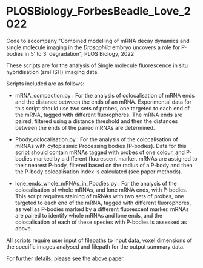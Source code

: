 # PLOSBiology_ForbesBeadle_Love_2022
Code to accompany "Combined modelling of mRNA decay dynamics and single molecule imaging in the _Drosophila_ embryo uncovers a role for P-bodies in 5’ to 3’ degradation", PLOS Biology, 2022

These scripts are for the analysis of Single molecule fluorescence in situ hybridisation (smFISH) imaging data.

Scripts included are as follows:
- mRNA_compaction.py : For the analysis of colocalisation of mRNA ends and the distance between the ends of an mRNA. Experimental data for this script should use two sets of probes, one targeted to each end of the mRNA, tagged with different fluorophores. The mRNA ends are paired, filtered using a distance threshold and then the distances between the ends of the paired mRNAs are determined.

- Pbody_colocalisation.py : For the analysis of the colocalisation of mRNAs with cytoplasmic Processing bodies (P-bodies). Data for this script should contain mRNAs tagged with probes of one colour, and P-bodies marked by a different fluorescent marker. mRNAs are assigned to their nearest P-body, filtered based on the radius of a P-body and then the P-body colocalisation index is calculated (see paper methods).

- lone_ends_whole_mRNAs_in_Pbodies.py : For the analysis of the colocalisation of whole mRNAs, and lone mRNA ends, with P-bodies. This script requires staining of mRNAs with two sets of probes, one targeted to each end of the mRNA, tagged with different fluorophores, as well as P-bodies marked by a different fluorescent marker. mRNAs are paired to identify whole mRNAs and lone ends, and the colocalisation of each of these species with P-bodies is assessed as above.

All scripts require user input of filepaths to input data, voxel dimensions of the specific images analysed and filepath for the output summary data.

For further details, please see the above paper.
